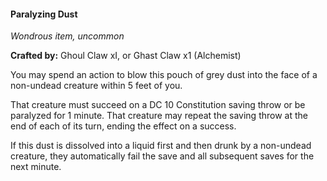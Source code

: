 #### Paralyzing Dust
_Wondrous item, uncommon_

**Crafted by:** Ghoul Claw xI, or Ghast Claw x1 (Alchemist)

You may spend an action to blow this pouch of grey dust into the face of a non-undead creature within 5 feet of you.

That creature must succeed on a DC 10 Constitution saving throw or be paralyzed for 1 minute. That creature may repeat the saving throw at the end of each of its turn, ending the effect on a success.

If this dust is dissolved into a liquid first and then drunk by a non-undead creature, they automatically fail the save and all subsequent saves for the next minute.